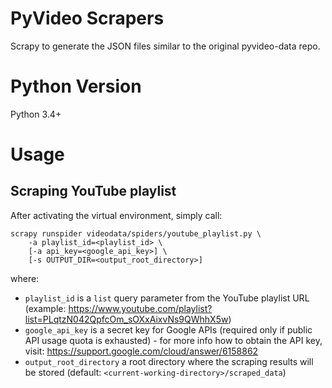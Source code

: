PyVideo Scrapers
================

Scrapy to generate the JSON files similar to the original pyvideo-data repo.

Python Version
==============
Python 3.4+

Usage
=====

Scraping YouTube playlist
-------------------------

After activating the virtual environment, simply call:

    scrapy runspider videodata/spiders/youtube_playlist.py \
        -a playlist_id=<playlist_id> \
        [-a api_key=<google_api_key>] \
        [-s OUTPUT_DIR=<output_root_directory>]

where:

* `playlist_id` is a `list` query parameter from the YouTube playlist URL (example: https://www.youtube.com/playlist?list=PLqtzN042QpfcOm_sOXxAixvNs9QWhhX5w)
* `google_api_key` is a secret key for Google APIs (required only if public API usage quota is exhausted) - for more info how to obtain the API key, visit: https://support.google.com/cloud/answer/6158862
* `output_root_directory` a root directory where the scraping results will be stored (default: `<current-working-directory>/scraped_data`)
